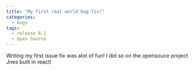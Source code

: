 ```yaml
---
title: "My first real world bug fix!"
categories:
  - bugs
tags:
  - release 0.2
  - Open Source
---
```


Writing my first issue fix was alot of fun! I did so on the opensouce project Jnes built in react!
